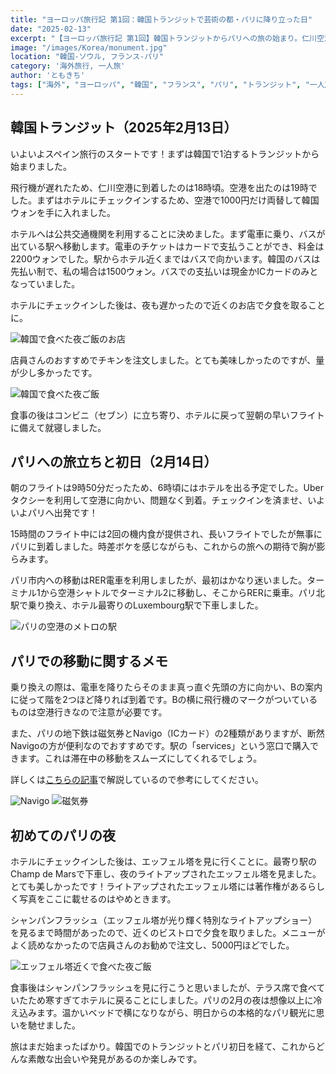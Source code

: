 ```yaml
---
title: "ヨーロッパ旅行記 第1回：韓国トランジットで芸術の都・パリに降り立った日"
date: "2025-02-13"
excerpt: "【ヨーロッパ旅行記 第1回】韓国トランジットからパリへの旅の始まり。仁川空港での1泊から15時間のフライトを経てパリに到着。RER電車での市内移動、地下鉄Navigoカードの便利さ、初めて見た夜のエッフェル塔の感動まで。2025年2月のスペイン旅行の序章として、パリ初日の体験と実用的な交通情報をお届けします。"
image: "/images/Korea/monument.jpg"
location: "韓国-ソウル, フランス-パリ"
category: '海外旅行, 一人旅'
author: 'ともきち'
tags: ["海外", "ヨーロッパ", "韓国", "フランス", "パリ", "トランジット", "一人旅", "エッフェル塔", "交通機関", "夜景", "グルメ"]
---
```


## 韓国トランジット（2025年2月13日）

いよいよスペイン旅行のスタートです！まずは韓国で1泊するトランジットから始まりました。

飛行機が遅れたため、仁川空港に到着したのは18時頃。空港を出たのは19時でした。まずはホテルにチェックインするため、空港で1000円だけ両替して韓国ウォンを手に入れました。

ホテルへは公共交通機関を利用することに決めました。まず電車に乗り、バスが出ている駅へ移動します。電車のチケットはカードで支払うことができ、料金は2200ウォンでした。駅からホテル近くまではバスで向かいます。韓国のバスは先払い制で、私の場合は1500ウォン。バスでの支払いは現金かICカードのみとなっていました。

ホテルにチェックインした後は、夜も遅かったので近くのお店で夕食を取ることに。  

![韓国で食べた夜ご飯のお店](/images/Korea/dinner-1.jpg)

店員さんのおすすめでチキンを注文しました。とても美味しかったのですが、量が少し多かったです。  

![韓国で食べた夜ご飯](/images/Korea/dinner-2.jpg)

食事の後はコンビニ（セブン）に立ち寄り、ホテルに戻って翌朝の早いフライトに備えて就寝しました。

## パリへの旅立ちと初日（2月14日）

朝のフライトは9時50分だったため、6時頃にはホテルを出る予定でした。Uberタクシーを利用して空港に向かい、問題なく到着。チェックインを済ませ、いよいよパリへ出発です！

15時間のフライト中には2回の機内食が提供され、長いフライトでしたが無事にパリに到着しました。時差ボケを感じながらも、これからの旅への期待で胸が膨らみます。

パリ市内への移動はRER電車を利用しましたが、最初はかなり迷いました。ターミナル1から空港シャトルでターミナル2に移動し、そこからRERに乗車。パリ北駅で乗り換え、ホテル最寄りのLuxembourg駅で下車しました。

![パリの空港のメトロの駅](/images/France/airport-station.jpg)

## パリでの移動に関するメモ

乗り換えの際は、電車を降りたらそのまま真っ直ぐ先頭の方に向かい、Bの案内に従って階を2つほど降りれば到着です。Bの横に飛行機のマークがついているものは空港行きなので注意が必要です。

また、パリの地下鉄は磁気券とNavigo（ICカード）の2種類がありますが、断然Navigoの方が便利なのでおすすめです。駅の「services」という窓口で購入できます。これは滞在中の移動をスムーズにしてくれるでしょう。

詳しくは[こちらの記事](/tourism/Paris-Subway)で解説しているので参考にしてください。

![Navigo](/images/France/navigo-easy.jpg)
![磁気券](/images/France/metro-ticket.jpg)

## 初めてのパリの夜

ホテルにチェックインした後は、エッフェル塔を見に行くことに。最寄り駅のChamp de Marsで下車し、夜のライトアップされたエッフェル塔を見ました。とても美しかったです！ライトアップされたエッフェル塔には著作権があるらしく写真をここに載せるのはやめときます。

シャンパンフラッシュ（エッフェル塔が光り輝く特別なライトアップショー）を見るまで時間があったので、近くのビストロで夕食を取りました。メニューがよく読めなかったので店員さんのお勧めで注文し、5000円ほどでした。

![エッフェル塔近くで食べた夜ご飯](/images/France/le-camp-de-mars.jpg)

食事後はシャンパンフラッシュを見に行こうと思いましたが、テラス席で食べていたため寒すぎてホテルに戻ることにしました。パリの2月の夜は想像以上に冷え込みます。温かいベッドで横になりながら、明日からの本格的なパリ観光に思いを馳せました。

旅はまだ始まったばかり。韓国でのトランジットとパリ初日を経て、これからどんな素敵な出会いや発見があるのか楽しみです。

